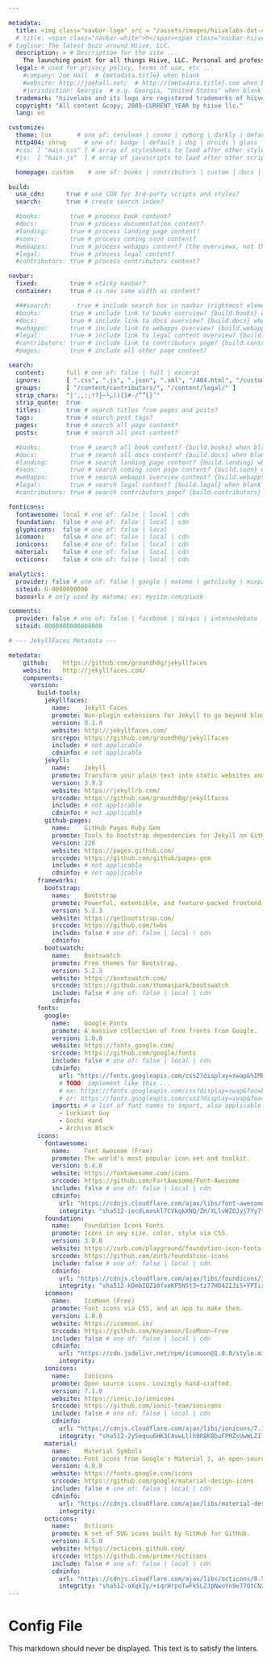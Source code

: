```yaml
---

metadata:
  title: <img class="navbar-logo" src = "/assets/images/hiivelabs-dot-com.svg" alt="hiivelabs.com"/ width="80">
  # title: <span class="navbar-white">h</span><span class="navbar-hiive-orange">i</span><span class="navbar-white">ive</span><span class="navbar-hiive-orange">labs</span><small><small><span class="navbar-white">.com</span></small></small>  
# tagline: The latest buzz around Hiive, LLC.
  description: > # Description for the site ...
    The launching point for all things Hiive, LLC. Personal and professional musings.
  legal: # used for privacy policy, terms of use, etc ...
    #company: Joe Hall  # {metadata.title} when blank
    #website: http://joehall.net/  # http://{metadata.title}.com when blank
    #jurisdiction: Georgia  # e.g. Georgia, "United States" when blank
  trademark: "hiivelabs and its logo are registered trademarks of hiive llc." 
  copyright: "All content &copy; 2005-CURRENT_YEAR by hiive llc."
  lang: en

customize:
  theme: lux       # one of: cerulean | cosmo | cyborg | darkly | default | flatly | journal | litera | lumen | lux | materia | minty | pulse | sandstone | simplex | sketchy | slate | solar | spacelab | superhero | united | yeti
  http404: shrug     # one of: badge | default | dog | droids | glass | link | milk | monster | potty | shrug | sticky | tweet | zork
  #css: [ "main.css" ] # array of stylesheets to load after other styles
  #js:  [ "main.js"  ] # array of javascripts to load after other scripts

  homepage: custom    # one of: books | contributors | custom | docs | landing | legal | soon | webapps

build:
  use_cdn:      true # use CDN for 3rd-party scripts and styles?
  search:       true # create search index?

  #books:        true # process book content?
  #docs:         true # process documentation content?
  #landing:      true # process landing page content?
  #soon:         true # process coming soon content?
  #webapps:      true # process webapps content? (the overviews, not the webapp(s) itself)
  #legal:        true # process legal content?
  #contributors: true # process contributors content?

navbar:
  fixed:         true # sticky navbar?
  container:     true # is nav same width as content?

  ###search:       true # include search box in navbar (rightmost element)
  #books:        true # include link to books overview? {build.books} when blank
  #docs:         true # include link to docs overview? {build.docs} when blank
  #webapps:      true # include link to webapps overview? {build.webapps} when blank
  #legal:        true # include link to legal content overview? {build.legal} when blank
  #contributors: true # include link to contributors page? {build.contributors} when blank
  #pages:        true # include all other page content?

search:
  content:      full # one of: false | full | excerpt
  ignore:       [ ".css", ".js", ".json", ".xml", "/404.html", "/custom.html", "/status.html" ]
  groups:       [ "/content/contributors/", "/content/legal/" ]
  strip_chars:  "|'.,:;!?├─└…()[]#-/“”{}’"
  strip_quote:  true
  titles:       true # search titles from pages and posts?
  tags:         true # search post tags?
  pages:        true # search all page content?
  posts:        true # search all post content?

  #books:        true # search all book content? {build.books} when blank
  #docs:         true # search all docs content? {build.docs} when blank
  #landing:      true # search landing page content? {build.landing} when blank
  #soon:         true # search coming soon page content? {build.soon} when blank
  #webapps:      true # search webapps overview content? {build.webapps} when blank
  #legal:        true # search legal content? {build.legal} when blank
  #contributors: true # search contributors page? {build.contributors} when blank

fonticons:
  fontawesome: local # one of: false | local | cdn
  foundation:  false # one of: false | local | cdn
  glyphicons:  false # one of: false | local
  icomoon:     false # one of: false | local | cdn
  ionicons:    false # one of: false | local | cdn
  material:    false # one of: false | local | cdn
  octicons:    false # one of: false | local | cdn

analytics:
  provider: false # one of: false | google | matomo | getclicky | mixpanel | gauges 
  siteid: G-0000000000
  baseurl: # only used by matomo; ex: mysite.com/piwik

comments:
  provider: false # one of: false | facebook | disqus | intensedebate | duoshuo
  siteid: 0000000000000000

# --- JekyllFaces Metadata ---

metedata:
    github:    https://github.com/groundh0g/jekyllfaces
    website:   http://jekyllfaces.com/
    components:
      version:
        build-tools: 
          jekyllfaces:
            name:    Jekyll Faces
            promote: Non-plugin extensions for Jekyll to go beyond blogging, compatible with GitHub Pages.
            version: 0.1.0
            website: http://jekyllfaces.com/
            srcrepo: https://github.com/groundh0g/jekyllfaces
            include: # not applicable
            cdninfo: # not applicable 
          jekyll:
            name:    Jekyll
            promote: Transform your plain text into static websites and blogs.
            version: 3.9.3
            website: https://jekyllrb.com/
            srccode: https://github.com/groundh0g/jekyllfaces
            include: # not applicable
            cdninfo: # not applicable 
          github-pages: 
            name:    GitHub Pages Ruby Gem
            promote: Tools to bootstrap dependencies for Jekyll on GitHub Pages, locally.
            version: 228
            website: https://pages.github.com/
            srccode: https://github.com/github/pages-gem
            include: # not applicable
            cdninfo: # not applicable 
        frameworks: 
          bootstrap:
            name:    Bootstrap
            promote: Powerful, extensible, and feature-packed frontend toolkit.
            version: 5.2.3
            website: https://getbootstrap.com/
            srccode: https://github.com/twbs
            include: false # one of: false | local | cdn
            cdninfo: 
          bootswatch:
            name:    Bootswatch
            promote: Free themes for Bootstrap.
            version: 5.2.3
            website: https://bootswatch.com/
            srccode: https://github.com/thomaspark/bootswatch
            include: false # one of: false | local | cdn
            cdninfo: 
        fonts:
          google:
            name:    Google Fonts
            promote: A massive collection of free fronts from Google.
            version: 1.0.0
            website: https://fonts.google.com/
            srccode: https://github.com/google/fonts
            include: false # one of: false | local | cdn
            cdninfo: 
              url: "https://fonts.googleapis.com/css2?display=swap&%IMPORTS%"
              # TODO: implement like this ...
              # ex: https://fonts.googleapis.com/css?display=swap&foo=bar&family=Luckiest+Guy|Gochi+Hand
              # or: https://fonts.googleapis.com/css2?display=swap&foo=bar&family=Luckiest+Guy&family=Gochi+Hand
            imports: # a list of font names to import, also applicable at the page/post level
              - Luckiest Guy
              - Gochi Hand
              - Archivo Black
        icons:
          fontawesome:
            name:    Font Awesome (Free)
            promote: The world's most popular icon set and toolkit.
            version: 6.4.0
            website: https://fontawesome.com/icons
            srccode: https://github.com/FortAwesome/Font-Awesome
            include: false # one of: false | local | cdn
            cdninfo: 
              url: "https://cdnjs.cloudflare.com/ajax/libs/font-awesome/6.4.0/css/all.min.css"
              integrity: "sha512-iecdLmaskl7CVkqkXNQ/ZH/XLlvWZOJyj7Yy7tcenmpD1ypASozpmT/E0iPtmFIB46ZmdtAc9eNBvH0H/ZpiBw=="
          foundation:
            name:    Foundation Icons Fonts
            promote: Icons in any size, color, style via CSS.
            version: 3.0.0
            website: https://zurb.com/playground/foundation-icon-fonts-3
            srccode: https://github.com/zurb/foundation-icons
            include: false # one of: false | local | cdn
            cdninfo:
              url: "https://cdnjs.cloudflare.com/ajax/libs/foundicons/3.0.0/foundation-icons.min.css"
              integrity: "sha512-kDmbIQZ10fxeKP5NSt3+tz77HO42IJiS+YPIirOIKTdokl4LtuXYo3NNvq9mTAF+rzdV1plp0sm9E6nvtVpnFQ=="
          icomoon:
            name:    IcoMoon (Free)
            promote: Font icons via CSS, and an app to make them.
            version: 1.0.0
            website: https://icomoon.io/
            srccode: https://github.com/Keyamoon/IcoMoon-Free
            include: false # one of: false | local | cdn
            cdninfo: 
              url: "https://cdn.jsdelivr.net/npm/icomoon@1.0.0/style.min.css"
              integrity: 
          ionicons:
            name:    Ionicons
            promote: Open source icons. Lovingly hand-crafted.
            version: 7.1.0
            website: https://ionic.io/ionicons
            srccode: https://github.com/ionic-team/ionicons
            include: false # one of: false | local | cdn
            cdninfo: 
              url: "https://cdnjs.cloudflare.com/ajax/libs/ionicons/7.1.0/esm/ionicons.min.js"
              integrity: "sha512-2ySmquu6HK3CAvwLllh0R8K8buFPMZsUwWLZIlB7WW8c8ilUtoNyhsmEsQn2U0IV1USr2Oc/9DJzlr4cxAbuxA=="
          material:
            name:    Material Symbols
            promote: Font icons from Google's Material 3, an open-source design system.
            version: 4.0.0
            website: https://fonts.google.com/icons
            srccode: https://github.com/google/material-design-icons
            include: false # one of: false | local | cdn
            cdninfo: 
              url: "https://cdnjs.cloudflare.com/ajax/libs/material-design-icons/4.0.0/iconfont/material-icons.min.css"
              integrity: 
          octicons:
            name:    Octicons
            promote: A set of SVG icons built by GitHub for GitHub.
            version: 8.5.0
            website: https://octicons.github.com/
            srccode: https://github.com/primer/octicons
            include: false # one of: false | local | cdn
            cdninfo:
              url: "https://cdnjs.cloudflare.com/ajax/libs/octicons/8.5.0/build.css"
              integrity: "sha512-oXqkIy/+iqrHrpoTwFkSLZJpNwoYn9e77QtCNzBi+Jb6uJgTtcdHVy0C+nEpeUfC3fxSbydPxLG+ndikNVvrdQ=="
---
```

# Config File

This markdown should never be displayed. This text is to satisfy the linters.
